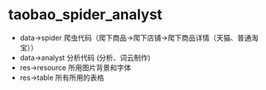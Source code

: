 # taobao_spider_analyst
- data->spider 爬虫代码（爬下商品->爬下店铺->爬下商品详情（天猫、普通淘宝））
- data->analyst 分析代码 (分析、词云制作)
- res->resource 所用图片背景和字体
- res->table 所有所用的表格